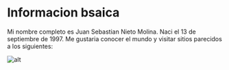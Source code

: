 # Informacion bsaica

Mi nombre completo es Juan Sebastian Nieto Molina.
Naci el 13 de septiembre de 1997.
Me gustaria conocer el mundo y visitar sitios parecidos a los siguientes:

![alt](https://www.google.com/search?q=paisajes+de+escocia&rlz=1C1SQJL_enCO884CO884&source=lnms&tbm=isch&sa=X&ved=2ahUKEwiymKexpI3nAhUEnlkKHQq8BIQQ_AUoAXoECA4QAw&biw=1920&bih=969#imgrc=5BJYPty6rQHMlM:)
